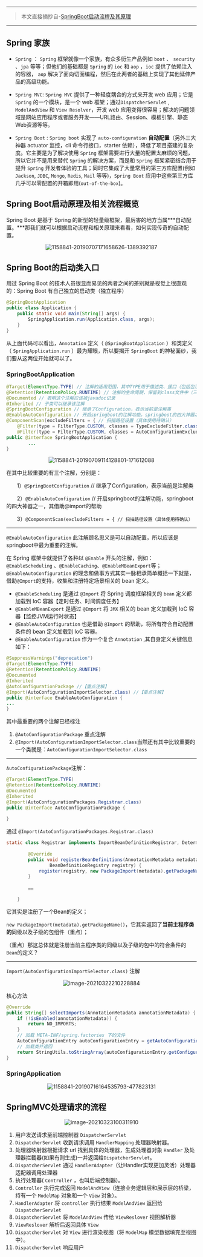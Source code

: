 --------

> 本文直接摘抄自-[SpringBoot启动流程及其原理](https://www.cnblogs.com/theRhyme/p/11057233.html)

-------

## Spring 家族

* `Spring` ： `Spring` 框架就像一个家族，有众多衍生产品例如 `boot` 、 `security` 、`jpa` 等等；但他们的基础都是 `Spring`  的 `ioc` 和 `aop` ，`ioc` 提供了依赖注入的容器， `aop` 解决了面向切面编程，然后在此两者的基础上实现了其他延伸产品的高级功能。
* `Spring MVC`: `Spring MVC` 提供了一种轻度耦合的方式来开发 web 应用；它是 `Spring` 的一个模块，是一个 web 框架；通过`DispatcherServlet` ,  `ModelAndView`  和  `View Resolver`，开发 web 应用变得很容易；解决的问题领域是网站应用程序或者服务开发——URL路由、Session、模板引擎、静态Web资源等等。

* `Spring Boot` : `Spring boot` 实现了 `auto-configuration` **自动配置**（另外三大神器 actuator 监控，cli 命令行接口，starter 依赖），降低了项目搭建的复杂度。它主要是为了解决使用 `Spring` 框架需要进行大量的配置太麻烦的问题，所以它并不是用来替代 `Spring` 的解决方案，而是和 `Spring` 框架紧密结合用于提升 `Spring` 开发者体验的工具；同时它集成了大量常用的第三方库配置(例如 `Jackson`, `JDBC`, `Mongo`, `Redis`, `Mail` 等等)，`Spring Boot` 应用中这些第三方库几乎可以零配置的开箱即用(`out-of-the-box`)。

## Spring Boot启动原理及相关流程概览

Spring Boot 是基于 Spring 的新型的轻量级框架，最厉害的地方当属***自动配置。***那我们就可以根据启动流程和相关原理来看看，如何实现传奇的自动配置。

<center><img src="https://ning-wang.oss-cn-beijing.aliyuncs.com/blog-imags/1158841-20190707171658626-1389392187.png" alt="1158841-20190707171658626-1389392187"  /></center>

## Spring Boot的启动类入口

用过 Spring Boot 的技术人员很显而易见的两者之间的差别就是视觉上很直观的：Spring Boot 有自己独立的启动类（独立程序）

```java
@SpringBootApplication
public class Application {
    public static void main(String[] args) {
        SpringApplication.run(Application.class, args);
    }
}
```

从上面代码可以看出，`Annotation` 定义（ `@SpringBootApplication` ）和类定义（ `SpringApplication.run` ）最为耀眼，所以要揭开 `SpringBoot` 的神秘面纱，我们要从这两位开始就可以了。

### SpringBootApplication

```java
@Target(ElementType.TYPE) // 注解的适用范围，其中TYPE用于描述类、接口（包括包注解类型）或enum声明
@Retention(RetentionPolicy.RUNTIME) // 注解的生命周期，保留到class文件中（三个生命周期）
@Documented // 表明这个注解应该被javadoc记录
@Inherited // 子类可以继承该注解
@SpringBootConfiguration // 继承了Configuration，表示当前是注解类
@EnableAutoConfiguration // 开启springboot的注解功能，springboot的四大神器之一，其借助@import的帮助
@ComponentScan(excludeFilters = { // 扫描路径设置（具体使用待确认）
    @Filter(type = FilterType.CUSTOM, classes = TypeExcludeFilter.class),
    @Filter(type = FilterType.CUSTOM, classes = AutoConfigurationExcludeFilter.class) })
public @interface SpringBootApplication {
		...
}　
```

<center><img src="https://ning-wang.oss-cn-beijing.aliyuncs.com/blog-imags/1158841-20190709114128801-171612088.png" alt="1158841-20190709114128801-171612088"  /></center>

在其中比较重要的有三个注解，分别是：

　　1）`@SpringBootConfiguration`  // 继承了Configuration，表示当前是注解类

　　2）`@EnableAutoConfiguration`  // 开启springboot的注解功能，springboot的四大神器之一，其借助@import的帮助

　　3）`@ComponentScan(excludeFilters = { // 扫描路径设置（具体使用待确认）`

-----

`@EnableAutoConfiguration` 此注解顾名思义是可以自动配置，所以应该是springboot中最为重要的注解。

在 Spring 框架中就提供了各种以 `@Enable` 开头的注解，例如： `@EnableScheduling` 、`@EnableCaching`、`@EnableMBeanExport`等；` @EnableAutoConfiguration` 的理念和做事方式其实一脉相承简单概括一下就是，借助`@Import`的支持，收集和注册特定场景相关的 bean 定义。　　

- `@EnableScheduling` 是通过 `@Import` 将 Spring 调度框架相关的 `bean` 定义都加载到 IoC 容器【定时任务、时间调度任务】
- `@EnableMBeanExport` 是通过 `@Import` 将 `JMX` 相关的 bean 定义加载到 IoC 容器【监控JVM运行时状态】
- `@EnableAutoConfiguration` 也是借助 `@Import` 的帮助，将所有符合自动配置条件的 bean 定义加载到 IoC 容器。
- `@EnableAutoConfiguration` 作为一个复合 `Annotation` ,其自身定义关键信息如下：

```java
@SuppressWarnings("deprecation")
@Target(ElementType.TYPE)
@Retention(RetentionPolicy.RUNTIME)
@Documented
@Inherited
@AutoConfigurationPackage //【重点注解】
@Import(AutoConfigurationImportSelector.class) //【重点注解】
public @interface EnableAutoConfiguration {
...
}
```

其中最重要的两个注解已经标注

1. `@AutoConfigurationPackage` 重点注解
2. `@Import(AutoConfigurationImportSelector.class`当然还有其中比较重要的一个类就是：`AutoConfigurationImportSelector.class`

-------

`AutoConfigurationPackage`注解：

```java
@Target(ElementType.TYPE)
@Retention(RetentionPolicy.RUNTIME)
@Documented
@Inherited
@Import(AutoConfigurationPackages.Registrar.class)
public @interface AutoConfigurationPackage {
 
}
```

通过 `@Import(AutoConfigurationPackages.Registrar.class)`

```java
static class Registrar implements ImportBeanDefinitionRegistrar, DeterminableImports {
 
        @Override
        public void registerBeanDefinitions(AnnotationMetadata metadata,
                BeanDefinitionRegistry registry) {
            register(registry, new PackageImport(metadata).getPackageName());
        }
 
        ……
 
    }
```

它其实是注册了一个Bean的定义；

`new PackageImport(metadata).getPackageName()`，它其实返回了**当前主程序类的**同级以及子级的包组件（重点）；

（重点）那这总体就是注册当前主程序类的同级以及子级的包中的符合条件的`Bean`的定义？

-------

`Import(AutoConfigurationImportSelector.class)` 注解

<center><img src="https://ning-wang.oss-cn-beijing.aliyuncs.com/blog-imags/image-20210322210228884.png" alt="image-20210322210228884"  /></center>

核心方法

```java
@Override
public String[] selectImports(AnnotationMetadata annotationMetadata) {
    if (!isEnabled(annotationMetadata)) {
        return NO_IMPORTS;
    }
    // 加载 META-INF/spring.factories 下的文件
    AutoConfigurationEntry autoConfigurationEntry = getAutoConfigurationEntry(annotationMetadata);
    // 加载类并返回
    return StringUtils.toStringArray(autoConfigurationEntry.getConfigurations());
}
```

### SpringApplication

<center><img src="https://ning-wang.oss-cn-beijing.aliyuncs.com/blog-imags/1158841-20190716164535793-477823131.png" alt="1158841-20190716164535793-477823131"  /></center>

## SpringMVC处理请求的流程

<center><img src="https://ning-wang.oss-cn-beijing.aliyuncs.com/blog-imags/image-20210323100311910.png" alt="image-20210323100311910"  /></center>

1. 用户发送请求至前端控制器 `DispatcherServlet`
2. `DispatcherServlet` 收到请求调用 `HandlerMapping` 处理器映射器。
3. 处理器映射器根据请求 url 找到具体的处理器，生成处理器对象 `Handler` 及处理器拦截器(如果有则生成)一并返回给`DispatcherServlet`。
4. `DispatcherServlet` 通过 `HandlerAdapter`（让Handler实现更加灵活）处理器适配器调用处理器
5. 执行处理器( `Controller` ，也叫后端控制器)。
6. `Controller` 执行完成返回 `ModelAndView`（连接业务逻辑层和展示层的桥梁，持有一个 `ModelMap` 对象和一个 `View` 对象）。
7. `HandlerAdapter` 将 `controller` 执行结果 `ModelAndView` 返回给 `DispatcherServlet`
8. `DispatcherServlet` 将 `ModelAndView` 传给 `ViewReslover` 视图解析器
9. `ViewReslover` 解析后返回具体 `View`
10. `DispatcherServlet` 对 `View` 进行渲染视图（将 `ModelMap` 模型数据填充至视图中）。
11. `DispatcherServlet` 响应用户